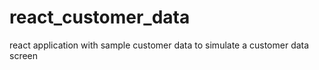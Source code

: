 # react_customer_data
react application with sample customer data to simulate a customer data screen
